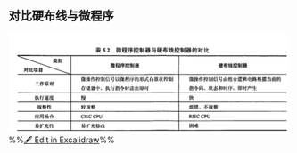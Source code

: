 ## 对比硬布线与微程序
   ![](attachments/%E6%8E%A7%E5%88%B6%E5%99%A8%E7%9A%84%E5%8A%9F%E8%83%BD%E5%92%8C%E5%9F%BA%E6%9C%AC%E7%BB%93%E6%9E%84%202022-09-18%2015.42.18.excalidraw.svg)
%%[🖋 Edit in Excalidraw](attachments/%E6%8E%A7%E5%88%B6%E5%99%A8%E7%9A%84%E5%8A%9F%E8%83%BD%E5%92%8C%E5%9F%BA%E6%9C%AC%E7%BB%93%E6%9E%84%202022-09-18%2015.42.18.excalidraw.md)%%